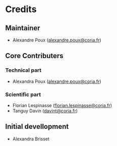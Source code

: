 # Credits

## Maintainer
 - Alexandre Poux (alexandre.poux@coria.fr)

## Core Contributers

### Technical part
 - Alexandra Poux (alexandre.poux@coria.fr)  

### Scientific part
 - Florian Lespinasse  (florian.lespinasse@coria.fr)  
 - Tanguy Davin (davint@coria.fr)

## Initial devellopment
 - Alexandra Brisset  
   